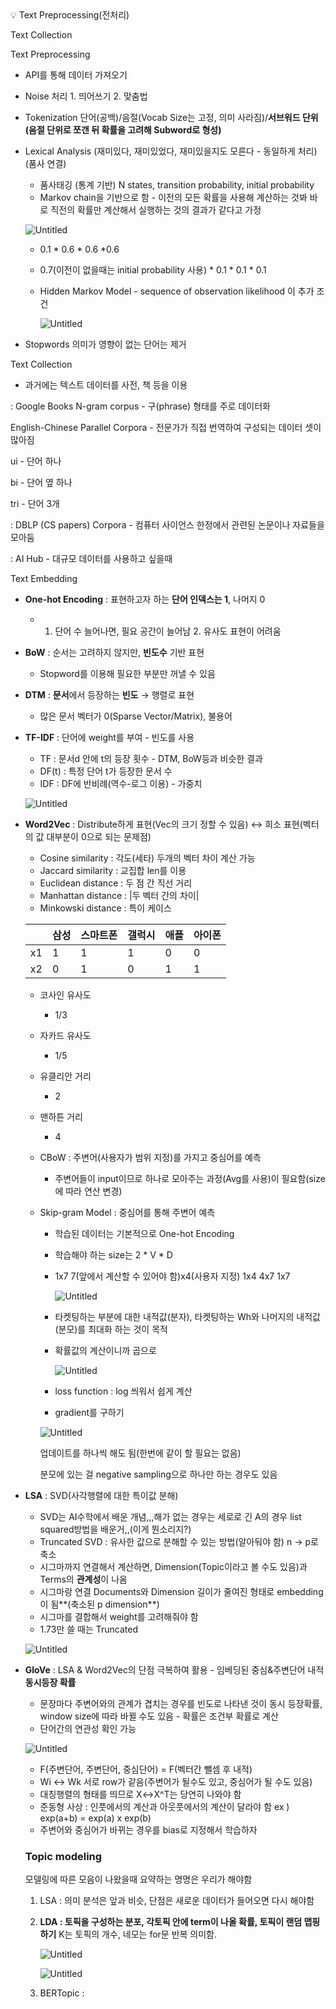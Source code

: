 <aside>
💡 Text Preprocessing(전처리)

Text Collection

</aside>

Text Preprocessing

- API를 통해 데이터 가져오기
- Noise 처리 1. 띄어쓰기 2. 맞춤법
- Tokenization 단어(공백)/음절(Vocab Size는 고정, 의미 사라짐)/**서브워드 단위(음절 단위로 쪼갠 뒤 확률을 고려해 Subword로 형성)**
- Lexical Analysis (재미있다, 재미있었다, 재미있을지도 모른다 - 동일하게 처리)(품사 연결)
    - 품사태깅 (통계 기반) N states, transition probability, initial probability
    - Markov chain을 기반으로 함 - 이전의 모든 확률을 사용해 계산하는 것봐 바로 직전의 확률만 계산해서 실행하는 것의 결과가 같다고 가정
    
    ![Untitled](https://prod-files-secure.s3.us-west-2.amazonaws.com/150af5ca-0791-4681-94a7-f4a2d23e69f9/a7407ed8-bdc5-4093-b0af-f8f6f73bf0a3/Untitled.png)
    
    - 0.1 * 0.6 * 0.6 *0.6
    - 0.7(이전이 없을때는 initial probability 사용) * 0.1  *  0.1 * 0.1
    - Hidden Markov Model - sequence of observation likelihood 이 추가 조건
        
        ![Untitled](https://prod-files-secure.s3.us-west-2.amazonaws.com/150af5ca-0791-4681-94a7-f4a2d23e69f9/76aa7083-f215-497e-b5c2-c0ecbc6de43f/Untitled.png)
        
- Stopwords 의미가 영향이 없는 단어는 제거

Text Collection

- 과거에는 텍스트 데이터를 사전, 책 등을 이용

: Google Books N-gram corpus - 구(phrase) 형태를 주로 데이터화

English-Chinese Parallel Corpora - 전문가가 직접 번역하여 구성되는 데이터 셋이 많아짐

ui - 단어 하나

bi - 단어 옆 하나

tri - 단어 3개

: DBLP (CS papers) Corpora - 컴퓨터 사이언스 한정에서 관련된 논문이나 자료들을 모아둠

: AI Hub - 대규모 데이터를 사용하고 싶을때

Text Embedding

- **One-hot Encoding** : 표현하고자 하는 **단어 인덱스는 1**, 나머지 0
    - 1. 단어 수 늘어나면, 필요 공간이 늘어남 2. 유사도 표현이 어려움
- **BoW** : 순서는 고려하지 않지만, **빈도수** 기반 표현
    - Stopword를 이용해 필요한 부분만 꺼낼 수 있음
- **DTM** : **문서**에서 등장하는 **빈도** → 행렬로 표현
    - 많은 문서 벡터가 0(Sparse Vector/Matrix),  불용어
- **TF-IDF** : 단어에 weight를 부여 - 빈도를 사용
    - TF : 문서d 안에 t의 등장 횟수 - DTM, BoW등과 비슷한 결과
    - DF(t) : 특정 단어 t가 등장한 문서 수
    - IDF : DF에 반비례(역수-로그 이용) - 가중치
    
    ![Untitled](https://prod-files-secure.s3.us-west-2.amazonaws.com/150af5ca-0791-4681-94a7-f4a2d23e69f9/3acadc7c-a485-4766-8928-f95b9ea9bb34/Untitled.png)
    
- **Word2Vec** : Distribute하게 표현(Vec의 크기 정할 수 있음) ↔ 희소 표현(벡터의 값 대부분이 0으로 되는 문제점)
    - Cosine similarity : 각도(세타) 두개의 벡터 차이 계산 가능
    - Jaccard similarity : 교집합 len를 이용
    - Euclidean distance :  두 점 간 직선 거리
    - Manhattan distance : |두 벡터 간의 차이|
    - Minkowski distance : 특이 케이스
    
    |  | 삼성 | 스마트폰 | 갤럭시 | 애플 | 아이폰 |
    | --- | --- | --- | --- | --- | --- |
    | x1 | 1 | 1 | 1 | 0 | 0 |
    | x2 | 0 | 1 | 0 | 1 | 1 |
    - 코사인 유사도
        - 1/3
    - 자카드 유사도
        - 1/5
    - 유클리안 거리
        - 2
    - 맨하튼 거리
        - 4
    - CBoW : 주변어(사용자가 범위 지정)를 가지고 중심어를 예측
        - 주변어들이 input이므로 하나로 모아주는 과정(Avg를 사용)이 필요함(size에 따라 연산 변경)
    - Skip-gram Model : 중심어를 통해 주변어 예측
        - 학습된 데이터는 기본적으로 One-hot Encoding
        - 학습해야 하는 size는 2 * V * D
        - 1x7  7(앞에서 계산할 수 있어야 함)x4(사용자 지정) 1x4 4x7 1x7
            
            ![Untitled](https://prod-files-secure.s3.us-west-2.amazonaws.com/150af5ca-0791-4681-94a7-f4a2d23e69f9/3bb773da-1dd6-48cd-8622-c54e10e78052/Untitled.png)
            
        - 타켓팅하는 부분에 대한 내적값(분자), 타켓팅하는 Wh와 나머지의 내적값(분모)를 최대화 하는 것이 목적
        - 확률값의 계산이니까 곱으로
            
            ![Untitled](https://prod-files-secure.s3.us-west-2.amazonaws.com/150af5ca-0791-4681-94a7-f4a2d23e69f9/9c89498f-e2e1-48a1-9604-5c9019d374ca/Untitled.png)
            
        - loss function : log 씌워서 쉽게 계산
        - gradient를 구하기
        
        ![Untitled](https://prod-files-secure.s3.us-west-2.amazonaws.com/150af5ca-0791-4681-94a7-f4a2d23e69f9/c34718d8-01c1-4d6c-a6b9-4ef88a670a99/Untitled.png)
        
        업데이트를 하나씩 해도 됨(한번에 같이 할 필요는 없음)
        
        분모에 있는 걸 negative sampling으로 하나만 하는 경우도 있음
        
- **LSA** : SVD(사각행렬에 대한 특이값 분해)
    - SVD는 AI수학에서 배운 개념,,,해가 없는 경우는 세로로 긴 A의 경우 list squared방법을 배운거,,(이게 뭔소리지?)
    - Truncated SVD : 유사한 값으로 분해할 수 있는 방법(알아둬야 함) n → p로 축소
    - 시그마까지 연결해서 계산하면, Dimension(Topic이라고 볼 수도 있음)과 Terms의 **관계성**이 나옴
    - 시그마랑 연결 Documents와 Dimension 길이가 줄여진 형태로 embedding이 됨**(축소된 p dimension**)
    - 시그마를 결합해서 weight를 고려해줘야 함
    - 1.73만 쓸 때는 Truncated
    
    ![Untitled](https://prod-files-secure.s3.us-west-2.amazonaws.com/150af5ca-0791-4681-94a7-f4a2d23e69f9/64258247-7a8c-4358-9e7f-dfb058dd5115/Untitled.png)
    
- **GloVe** : LSA & Word2Vec의 단점 극복하여 활용 - 임베딩된 중심&주변단어 내적 **동시등장 확률**
    - 문장마다 주변어와의 관계가 겹치는 경우를 빈도로 나타낸 것이 동시 등장확률, window size에 따라 바뀔 수도 있음 - 확률은 조건부 확률로 계산
    - 단어간의 연관성 확인 가능
    
    ![Untitled](https://prod-files-secure.s3.us-west-2.amazonaws.com/150af5ca-0791-4681-94a7-f4a2d23e69f9/0a5e2096-49f4-4586-a914-2ce19b6d927a/Untitled.png)
    
    - F(주변단어, 주변단어, 중심단어) = F(벡터간 뺄셈 후 내적)
    - Wi ↔ Wk 서로 row가 같음(주변어가 될수도 있고, 중심어가 될 수도 있음)
    - 대칭행렬의 형태를 띄므로 X↔X^T는 당연히 나와야 함
    - 준동형 사상 : 인풋에서의 계산과 아웃풋에서의 계산이 달라야 함
    ex ) exp(a+b) = exp(a) x exp(b)
    - 주변어와 중심어가 바뀌는 경우를 bias로 지정해서 학습하자
    
    ### Topic modeling
    
    모델링에 따른 모음이 나왔을때 요약하는 명명은 우리가 해야함
    
    1. LSA : 의미 분석은 앞과 비슷, 단점은 새로운 데이터가 들어오면 다시 해야함
    2. **LDA : 토픽을 구성하는 분포, 각토픽 안에 term이 나올 확률, 토픽이 랜덤 맵핑하기**
    K는 토픽의 개수, 네모는 for문 반복 의미함. 
        
        ![Untitled](https://prod-files-secure.s3.us-west-2.amazonaws.com/150af5ca-0791-4681-94a7-f4a2d23e69f9/0daabc02-1657-463a-ada2-5cba33024565/Untitled.png)
        
        ![Untitled](https://prod-files-secure.s3.us-west-2.amazonaws.com/150af5ca-0791-4681-94a7-f4a2d23e69f9/0ab0fd4c-0cda-4ef0-a9ed-c71b5cb0b87d/Untitled.png)
        
    3. BERTopic :
